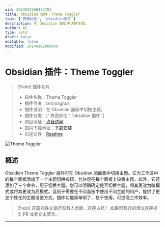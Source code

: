 ```yaml
---
uid: 2024052908472782
title: Obsidian 插件：Theme Toggler
tags: ['界面优化', 'obsidian插件']
description: 在 Obsidian 面板中切换主题。
author: AI
type: auto
draft: false
editable: false
modified: 20240101000000
---
```


# Obsidian 插件：Theme Toggler

> [!Note] 插件名片
> - 插件名称：Theme Toggler
> - 插件作者：larsmagnus
> - 插件说明：在 Obsidian 面板中切换主题。
> - 插件分类：[' 界面优化 ', 'obsidian 插件 ']
> - 项目地址：[点我访问](https://github.com/larsmagnus/obsidian-theme-toggler)
> - 国内下载地址：[下载安装](https://pkmer.cn/products/plugin/pluginMarket/?obsidian-theme-toggler)
> - 自述文件：[Readme](https://ghproxy.net/https://raw.githubusercontent.com/larsmagnus/obsidian-theme-toggler/main/README.md)

![Theme Toggler](https://cdn.pkmer.cn/covers/obsidian-theme-toggler.png!pkmer)

## 概述

Obsidian Theme Toggler 插件可在 Obsidian 的面板中切换主题。它为工作区中的每个面板添加了一个主题切换按钮，允许您在每个面板上设置主题。此外，它还添加了三个命令，用于切换主题。您可以明确确定是否切换主题，将其更改为暗模式或将其更改为亮模式。适用于需要在不同面板中使用不同主题的用户，提供了更加个性化的主题设置方式。插件功能简单明了，易于使用，可提高工作效率。

> [!help]
> 这篇插件文章还没有人贡献，欢迎占坑！
> 如果您有好的想法欢迎提交 PR 或者文末留言。

---



